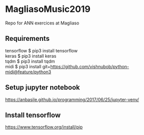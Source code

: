# MagliasoMusic2019
Repo for ANN exercices at Magliaso

## Requirements
tensorflow	$ pip3 install tensorflow\
keras 			$ pip3 install keras\
tqdm 				$ pip3 install tqdm\
midi 				$ pip3 install git+https://github.com/vishnubob/python-midi@feature/python3

## Setup jupyter notebook
https://anbasile.github.io/programming/2017/06/25/jupyter-venv/

## Install tensorflow
https://www.tensorflow.org/install/pip
